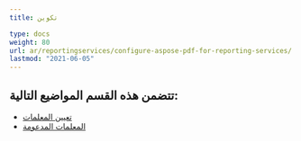 ```yaml
---
title: تكوين

type: docs
weight: 80
url: ar/reportingservices/configure-aspose-pdf-for-reporting-services/
lastmod: "2021-06-05"
---
```


## تتضمن هذه القسم المواضيع التالية:

- [تعيين المعلمات](/pdf/reportingservices/setting-parameters/)
- [المعلمات المدعومة](/pdf/reportingservices/supported-parameters/)